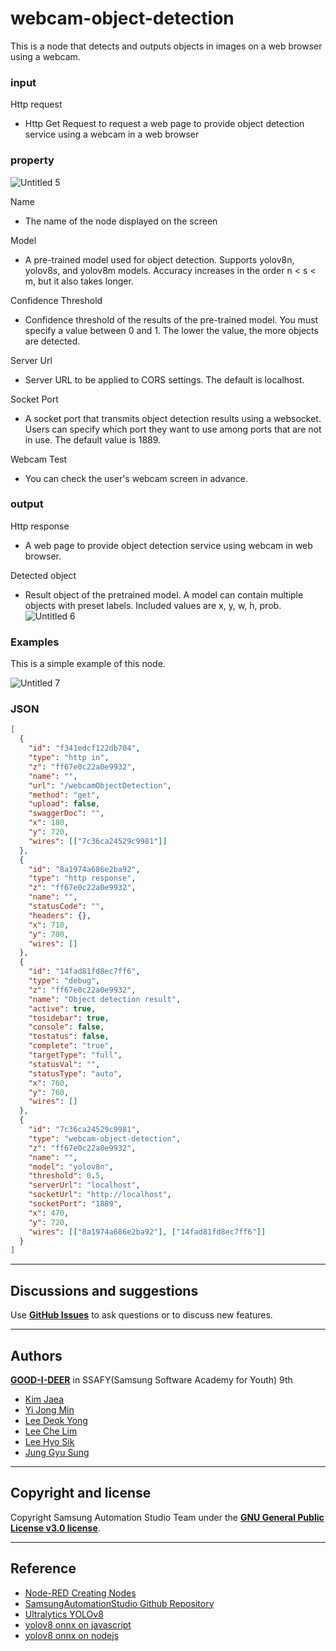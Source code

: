 # webcam-object-detection

This is a node that detects and outputs objects in images on a web browser using a webcam.

### input

Http request

- Http Get Request to request a web page to provide object detection service using a webcam in a web browser

### property

![Untitled 5](https://github.com/GOOD-I-DEER/node-red-contrib-object-detection/assets/58355046/6595558b-d0c3-4355-ae74-435eca4b7b8b)

Name

- The name of the node displayed on the screen

Model

- A pre-trained model used for object detection. Supports yolov8n, yolov8s, and yolov8m models. Accuracy increases in the order n < s < m, but it also takes longer.

Confidence Threshold

- Confidence threshold of the results of the pre-trained model. You must specify a value between 0 and 1. The lower the value, the more objects are detected.

Server Url

- Server URL to be applied to CORS settings. The default is localhost.

Socket Port

- A socket port that transmits object detection results using a websocket. Users can specify which port they want to use among ports that are not in use. The default value is 1889.

Webcam Test

- You can check the user's webcam screen in advance.

### output

Http response

- A web page to provide object detection service using webcam in web browser.

Detected object

- Result object of the pretrained model. A model can contain multiple objects with preset labels. Included values are x, y, w, h, prob.
  ![Untitled 6](https://github.com/GOOD-I-DEER/node-red-contrib-object-detection/assets/58355046/986dc2a4-044d-4ad8-80b6-2147660a699e)

### Examples

This is a simple example of this node.

![Untitled 7](https://github.com/GOOD-I-DEER/node-red-contrib-object-detection/assets/58355046/fd58dfeb-2f9b-43d0-a6eb-1ff10459fb10)

### JSON

```json
[
  {
    "id": "f341edcf122db704",
    "type": "http in",
    "z": "ff67e0c22a0e9932",
    "name": "",
    "url": "/webcamObjectDetection",
    "method": "get",
    "upload": false,
    "swaggerDoc": "",
    "x": 180,
    "y": 720,
    "wires": [["7c36ca24529c9981"]]
  },
  {
    "id": "8a1974a686e2ba92",
    "type": "http response",
    "z": "ff67e0c22a0e9932",
    "name": "",
    "statusCode": "",
    "headers": {},
    "x": 710,
    "y": 700,
    "wires": []
  },
  {
    "id": "14fad81fd8ec7ff6",
    "type": "debug",
    "z": "ff67e0c22a0e9932",
    "name": "Object detection result",
    "active": true,
    "tosidebar": true,
    "console": false,
    "tostatus": false,
    "complete": "true",
    "targetType": "full",
    "statusVal": "",
    "statusType": "auto",
    "x": 760,
    "y": 760,
    "wires": []
  },
  {
    "id": "7c36ca24529c9981",
    "type": "webcam-object-detection",
    "z": "ff67e0c22a0e9932",
    "name": "",
    "model": "yolov8n",
    "threshold": 0.5,
    "serverUrl": "localhost",
    "socketUrl": "http://localhost",
    "socketPort": "1889",
    "x": 470,
    "y": 720,
    "wires": [["8a1974a686e2ba92"], ["14fad81fd8ec7ff6"]]
  }
]
```

---

## **Discussions and suggestions**

Use **[GitHub Issues](https://github.com/GOOD-I-DEER/node-red-contrib-face-vectorization/issues)** to ask questions or to discuss new features.

---

## **Authors**

**[GOOD-I-DEER](https://github.com/GOOD-I-DEER)** in SSAFY(Samsung Software Academy for Youth) 9th

- [Kim Jaea](https://github.com/kimjaea)
- [Yi Jong Min](https://github.com/chickennight)
- [Lee Deok Yong](https://github.com/Gitgloo)
- [Lee Che Lim](https://github.com/leecr1215)
- [Lee Hyo Sik](https://github.com/hy06ix)
- [Jung Gyu Sung](https://github.com/ramaking)

---

## **Copyright and license**

Copyright Samsung Automation Studio Team under the **[GNU General Public License v3.0 license](https://www.gnu.org/licenses/gpl-3.0.html)**.

---

## **Reference**

- [Node-RED Creating Nodes](https://nodered.org/docs/creating-nodes/)
- [SamsungAutomationStudio Github Repository](https://github.com/Samsung/SamsungAutomationStudio)
- [Ultralytics YOLOv8](https://docs.ultralytics.com/)
- [yolov8 onnx on javascript](https://github.com/AndreyGermanov/yolov8_onnx_javascript)
- [yolov8 onnx on nodejs](https://github.com/AndreyGermanov/yolov8_onnx_nodejs)
